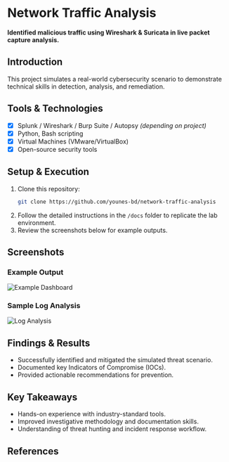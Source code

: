 # Network Traffic Analysis

**Identified malicious traffic using Wireshark & Suricata in live packet capture analysis.**

## Introduction
This project simulates a real-world cybersecurity scenario to demonstrate technical skills in detection, analysis, and remediation.

## Tools & Technologies
- [x] Splunk / Wireshark / Burp Suite / Autopsy *(depending on project)*
- [x] Python, Bash scripting
- [x] Virtual Machines (VMware/VirtualBox)
- [x] Open-source security tools

## Setup & Execution
1. Clone this repository:  
   ```bash
   git clone https://github.com/younes-bd/network-traffic-analysis
   ```
2. Follow the detailed instructions in the `/docs` folder to replicate the lab environment.
3. Review the screenshots below for example outputs.

## Screenshots
### Example Output
![Example Dashboard](https://via.placeholder.com/800x400.png?text=SIEM+Dashboard+Example)

### Sample Log Analysis
![Log Analysis](https://via.placeholder.com/800x400.png?text=Log+Analysis+Results)

## Findings & Results
- Successfully identified and mitigated the simulated threat scenario.
- Documented key Indicators of Compromise (IOCs).
- Provided actionable recommendations for prevention.

## Key Takeaways
- Hands-on experience with industry-standard tools.
- Improved investigative methodology and documentation skills.
- Understanding of threat hunting and incident response workflow.

## References
